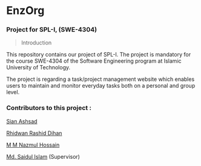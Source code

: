 # EnzOrg
### Project for SPL-I, (SWE-4304)
 
> Introduction 

This repository contains our project of SPL-I. The project is mandatory for the course SWE-4304 of the Software Engineering program at Islamic University of Technology.

The project is regarding a task/project management website which enables users to maintain and monitor everyday tasks both on a personal and group level. 

### Contributors to this project :

[Sian Ashsad](https://www.github.com/51AN)

[Rhidwan Rashid Dihan](github.com/dihan141)

[M M Nazmul Hossain](github.com/nazmul4532)

[Md. Saidul Islam]() (Supervisor)
 
 
